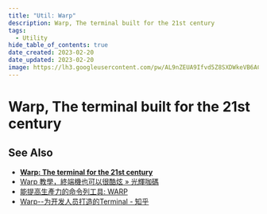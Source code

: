 ```yaml
---
title: "Util: Warp"
description: Warp, The terminal built for the 21st century
tags:
  - Utility
hide_table_of_contents: true
date_created: 2023-02-20
date_updated: 2023-02-20
image: https://lh3.googleusercontent.com/pw/AL9nZEUA9Ifvd5Z8SXDWkeVB6AC4MPGwnXaL6kBXNPoXwOQQ2jOcZ1Jw_0p8TKK8C3ZX0e67_FOY15eDrm7aaXSQJcKtoUzC80SAQEHsaBy6qS2AqNNs5VUFNXBKm439y_1wkvmDl-PnL8ReojnIumNlEvOXBg=w800-no?authuser=0
---
```


Warp, The terminal built for the 21st century
=============================================




See Also
--------

- [__Warp: The terminal for the 21st century__](https://www.warp.dev/)
- [Warp 教學，終端機也可以很酷炫 » 光輝咖碼](https://kamadiam.com/warp-tutorial/)
- [能提高生產力的命令列工具: WARP](https://useme.medium.com/能提高生產力的命令列工具-wrap-51c4b88163cd)
- [Warp--为开发人员打造的Terminal - 知乎](https://zhuanlan.zhihu.com/p/495217237)
